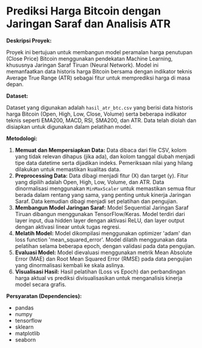 # Prediksi Harga Bitcoin dengan Jaringan Saraf dan Analisis ATR

**Deskripsi Proyek:**

Proyek ini bertujuan untuk membangun model peramalan harga penutupan (Close Price) Bitcoin menggunakan pendekatan Machine Learning, khususnya Jaringan Saraf Tiruan (Neural Network). Model ini memanfaatkan data historis harga Bitcoin bersama dengan indikator teknis Average True Range (ATR) sebagai fitur untuk memprediksi harga di masa depan.

**Dataset:**

Dataset yang digunakan adalah `hasil_atr_btc.csv` yang berisi data historis harga Bitcoin (Open, High, Low, Close, Volume) serta beberapa indikator teknis seperti EMA200, MACD, RSI, SMA200, dan ATR. Data telah diolah dan disiapkan untuk digunakan dalam pelatihan model.

**Metodologi:**

1.  **Memuat dan Mempersiapkan Data:** Data dibaca dari file CSV, kolom yang tidak relevan dihapus (jika ada), dan kolom tanggal diubah menjadi tipe data datetime serta dijadikan indeks. Pemeriksaan nilai yang hilang dilakukan untuk memastikan kualitas data.
2.  **Preprocessing Data:** Data dibagi menjadi fitur (X) dan target (y). Fitur yang dipilih adalah Open, High, Low, Volume, dan ATR. Data dinormalisasi menggunakan `MinMaxScaler` untuk memastikan semua fitur berada dalam rentang yang sama, yang penting untuk kinerja Jaringan Saraf. Data kemudian dibagi menjadi set pelatihan dan pengujian.
3.  **Membangun Model Jaringan Saraf:** Model Sequential Jaringan Saraf Tiruan dibangun menggunakan TensorFlow/Keras. Model terdiri dari layer input, dua hidden layer dengan aktivasi ReLU, dan layer output dengan aktivasi linear untuk tugas regresi.
4.  **Melatih Model:** Model dikompilasi menggunakan optimizer 'adam' dan loss function 'mean_squared_error'. Model dilatih menggunakan data pelatihan selama beberapa epoch, dengan validasi pada data pengujian.
5.  **Evaluasi Model:** Model dievaluasi menggunakan metrik Mean Absolute Error (MAE) dan Root Mean Squared Error (RMSE) pada data pengujian yang dinormalisasi kembali ke skala aslinya.
6.  **Visualisasi Hasil:** Hasil pelatihan (Loss vs Epoch) dan perbandingan harga aktual vs prediksi divisualisasikan untuk menganalisis kinerja model secara grafis.

**Persyaratan (Dependencies):**

*   pandas
*   numpy
*   tensorflow
*   sklearn
*   matplotlib
*   seaborn 
